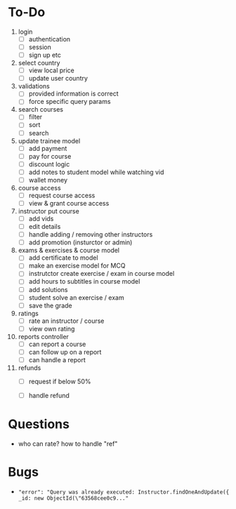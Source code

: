 # To-Do

1. login
   - [ ] authentication
   - [ ] session
   - [ ] sign up etc

1. select country
   - [ ] view local price
   - [ ] update user country

1. validations
   - [ ] provided information is correct
   - [ ] force specific query params

1. search courses
   - [ ] filter
   - [ ] sort
   - [ ] search

1. update trainee model
   - [ ] add payment
   - [ ] pay for course
   - [ ] discount logic
   - [ ] add notes to student model while watching vid
   - [ ] wallet money
 
1. course access
   - [ ] request course access
   - [ ] view & grant course access
 
1. instructor put course
   - [ ] add vids
   - [ ] edit details
   - [ ] handle adding / removing other instructors
   - [ ] add promotion (insturctor or admin)
  
1. exams & exercises & course model
   - [ ] add certificate to model
   - [ ] make an exercise model for MCQ
   - [ ] instrutctor create exercise / exam in course model
   - [ ] add hours to subtitles in course model
   - [ ] add solutions
   - [ ] student solve an exercise / exam
   - [ ] save the grade
  
1. ratings
   - [ ] rate an instructor / course
   - [ ] view own rating

1.  reports controller
    - [ ] can report a course
    - [ ] can follow up on a report
    - [ ] can handle a report
  
1. refunds
   - [ ] request if below 50%
   - [ ] handle refund
  
  
# Questions

- who can rate? how to handle "ref"

# Bugs
-     "error": "Query was already executed: Instructor.findOneAndUpdate({ _id: new ObjectId(\"63568cee0c9..."
